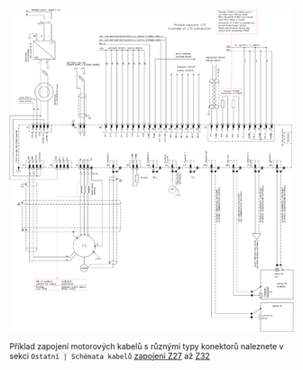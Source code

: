 <div class="viewer-container">
	<img src="../img/schematic.webp" class="viewer-skip" alt="Example schematic"/>
</div>

Příklad zapojení motorových kabelů s různými typy konektorů naleznete v sekci `Ostatní | Schémata kabelů` [zapojení Z27](../../../ETC/TGcable/md/description.md#Z27) až [Z32](../../../ETC/TGcable/md/description.md#Z32)
